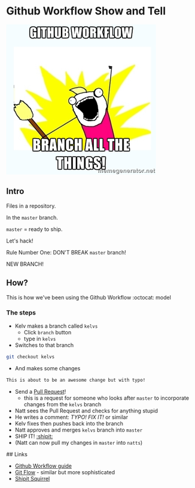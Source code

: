 Github Workflow Show and Tell
=============================

![Branch all the things](/images/branch-allthethings.jpg)

## Intro

Files in a repository.

In the `master` branch.

`master` = ready to ship.

Let's hack!

Rule Number One: DON'T BREAK `master` branch!

NEW BRANCH!

## How?
This is how we've been using the Github Workflow :octocat: model

### The steps
* Kelv makes a branch called `kelvs`
  * Click `branch` button
  * type in `kelvs`
* Switches to that branch
```bash
git checkout kelvs
```
* And makes some changes
```markdown
This is about to be an awesome change but with typo!
```
* Send a [Pull Request](https://github.bath.ac.uk/mnskchg/github-workflow-show-and-tell/pulls)!
  * this is a request for someone who looks after `master` to incorporate  changes from the `kelvs` branch
* Natt sees the Pull Request and checks for anything stupid
* He writes a comment: *TYPO! FIX IT!* or similar
* Kelv fixes then pushes back into the branch
* Natt approves and merges `kelvs` branch into `master`
* SHIP IT! [:shipit:](http://qr.ae/ogWaA)
* (Natt can now pull my changes in `master` into `natts`)

## Links
* [Github Workflow guide](https://guides.github.com/introduction/flow/index.html)
* [Git Flow](http://nvie.com/posts/a-successful-git-branching-model/) - similar but more sophisticated
* [Shipit Squirrel](https://www.quora.com/GitHub/What-is-the-significance-of-the-Ship-It-squirrel)



